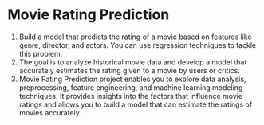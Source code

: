 # Movie Rating Prediction
1. Build a model that predicts the rating of a movie based on
features like genre, director, and actors. You can use regression
techniques to tackle this problem.
2. The goal is to analyze historical movie data and develop a model
that accurately estimates the rating given to a movie by users or
critics.
3. Movie Rating Prediction project enables you to explore data
analysis, preprocessing, feature engineering, and machine
learning modeling techniques. It provides insights into the factors
that influence movie ratings and allows you to build a model that
can estimate the ratings of movies accurately.
